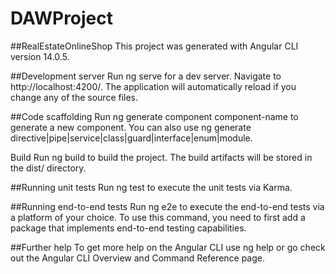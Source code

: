 # DAWProject

##RealEstateOnlineShop
This project was generated with Angular CLI version 14.0.5.

##Development server
Run ng serve for a dev server. Navigate to http://localhost:4200/. The application will automatically reload if you change any of the source files.

##Code scaffolding
Run ng generate component component-name to generate a new component. You can also use ng generate directive|pipe|service|class|guard|interface|enum|module.

Build
Run ng build to build the project. The build artifacts will be stored in the dist/ directory.

##Running unit tests
Run ng test to execute the unit tests via Karma.

##Running end-to-end tests
Run ng e2e to execute the end-to-end tests via a platform of your choice. To use this command, you need to first add a package that implements end-to-end testing capabilities.

##Further help
To get more help on the Angular CLI use ng help or go check out the Angular CLI Overview and Command Reference page.

